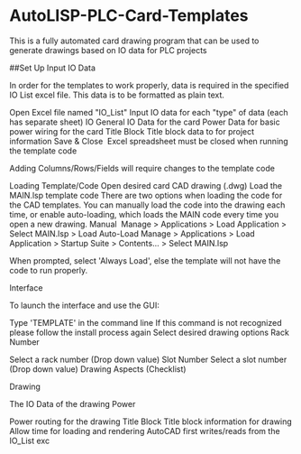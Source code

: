 # AutoLISP-PLC-Card-Templates
This is a fully automated card drawing program that can be used to generate drawings based on IO data for PLC projects

##Set Up
Input IO Data

In order for the templates to work properly, data is required in the specified IO List excel file. This data is to be formatted as plain text. 

Open Excel file named "IO_List"
Input IO data for each "type" of data (each has separate sheet)
IO
General IO Data for the card
Power
Data for basic power wiring for the card
Title Block
Title block data to for project information
Save & Close 
Excel spreadsheet must be closed when running the template code

Adding Columns/Rows/Fields will require changes to the template code

Loading Template/Code
Open desired card CAD drawing (.dwg)
Load the MAIN.lsp template code
There are two options when loading the code for the CAD templates. You can manually load the code into the drawing each time, or enable auto-loading, which loads the MAIN code every time you open a new drawing.
Manual 
Manage > Applications > Load Application > Select MAIN.lsp > Load
Auto-Load
Manage > Applications > Load Application > Startup Suite > Contents... > Select MAIN.lsp

When prompted, select 'Always Load', else the template will not have the code to run properly.

Interface

To launch the interface and use the GUI:

Type 'TEMPLATE' in the command line
If this command is not recognized please follow the install process again
Select desired drawing options
Rack Number

Select a rack number (Drop down value)
Slot Number
Select a slot number (Drop down value)
Drawing Aspects (Checklist)

Drawing

The IO Data of the drawing
Power

Power routing for the drawing
Title Block
Title block information for drawing
Allow time for loading and rendering
AutoCAD first writes/reads from the IO_List exc
